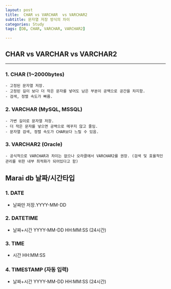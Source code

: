 ```yaml
---
layout: post
title:  CHAR vs VARCHAR  vs VARCHAR2 
subtitle: 문자열 저장 방식의 차이
categories: Study
tags: [DB, CHAR, VARCHAR, VARCHAR2]

---
```


## CHAR  vs  VARCHAR  vs  VARCHAR2
---

### 1. CHAR (1~2000bytes)
    - 고정된 문자열 저장.
    - 고정된 길이 보다 더 작은 문자를 넣어도 남은 부분이 공백으로 공간을 차지함.
    - 검색, 정렬 속도가 빠름.

### 2. VARCHAR (MySQL, MSSQL)
    - 가변 길이로 문자열 저장.
    - 더 작은 문자를 넣으면 공백으로 메꾸지 않고 줄임.
    - 문자열 검색, 정렬 속도가 CHAR보다 느릴 수 있음.

### 3. VARCHAR2 (Oracle)
    - 공식적으로 VARCHAR과 차이는 없으나 오라클에서 VARCHAR2를 권장. (검색 및 효율적인 관리를 위한 내부 최적화가 되어있다고 함)

## Marai db 날짜/시간타입

### 1. DATE

- 날짜만 저장.YYYY-MM-DD

### 2. DATETIME

- 날짜+시간 YYYY-MM-DD HH:MM:SS (24시간)

### 3. TIME

- 시간 HH:MM:SS

### 4. TIMESTAMP (자동 입력)

- 날짜+시간 YYYY-MM-DD HH:MM:SS (24시간)